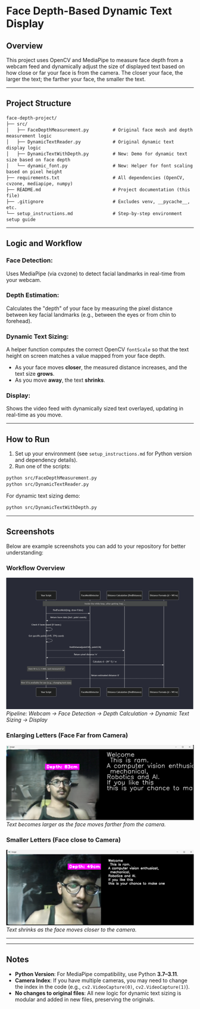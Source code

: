 # Face Depth-Based Dynamic Text Display

## Overview
This project uses OpenCV and MediaPipe to measure face depth from a webcam feed and dynamically adjust the size of displayed text based on how close or far your face is from the camera. The closer your face, the larger the text; the farther your face, the smaller the text.

---

## Project Structure

```
face-depth-project/
├── src/
│   ├── FaceDepthMeasurement.py         # Original face mesh and depth measurement logic
│   ├── DynamicTextReader.py            # Original dynamic text display logic
│   ├── DynamicTextWithDepth.py         # New: Demo for dynamic text size based on face depth
│   └── dynamic_font.py                 # New: Helper for font scaling based on pixel height
├── requirements.txt                    # All dependencies (OpenCV, cvzone, mediapipe, numpy)
├── README.md                           # Project documentation (this file)
├── .gitignore                          # Excludes venv, __pycache__, etc.
└── setup_instructions.md               # Step-by-step environment setup guide
```

---

## Logic and Workflow

### Face Detection:
Uses MediaPipe (via cvzone) to detect facial landmarks in real-time from your webcam.

### Depth Estimation:
Calculates the "depth" of your face by measuring the pixel distance between key facial landmarks (e.g., between the eyes or from chin to forehead).

### Dynamic Text Sizing:
A helper function computes the correct OpenCV `fontScale` so that the text height on screen matches a value mapped from your face depth.

- As your face moves **closer**, the measured distance increases, and the text size **grows**.
- As you move **away**, the text **shrinks**.

### Display:
Shows the video feed with dynamically sized text overlayed, updating in real-time as you move.

---

## How to Run

1. Set up your environment (see `setup_instructions.md` for Python version and dependency details).
2. Run one of the scripts:

```bash
python src/FaceDepthMeasurement.py
python src/DynamicTextReader.py
```

For dynamic text sizing demo:

```bash
python src/DynamicTextWithDepth.py
```

---

## Screenshots

Below are example screenshots you can add to your repository for better understanding:

### Workflow Overview  
![Workflow Diagram](workflow.png)  
*Pipeline: Webcam → Face Detection → Depth Calculation → Dynamic Text Sizing → Display*

### Enlarging Letters (Face Far from Camera)  
![Enlarging Letters](enlarging.png)  
*Text becomes larger as the face moves farther from the camera.*

### Smaller Letters (Face close to Camera)  
![Smaller Letters](smaller.png)  
*Text shrinks as the face moves closer to the camera.*

---
---

## Notes

- **Python Version**: For MediaPipe compatibility, use Python **3.7–3.11**.
- **Camera Index**: If you have multiple cameras, you may need to change the index in the code (e.g., `cv2.VideoCapture(0)`, `cv2.VideoCapture(1)`).
- **No changes to original files**: All new logic for dynamic text sizing is modular and added in new files, preserving the originals.
